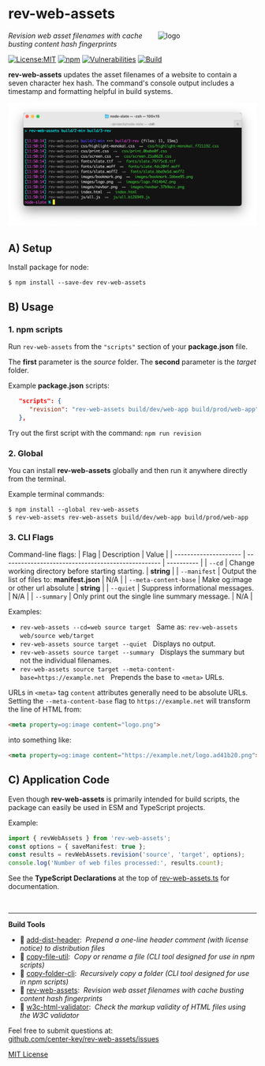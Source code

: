 # rev-web-assets
<img src=https://centerkey.com/graphics/center-key-logo.svg align=right width=200 alt=logo>

_Revision web asset filenames with cache busting content hash fingerprints_

[![License:MIT](https://img.shields.io/badge/License-MIT-blue.svg)](https://github.com/center-key/rev-web-assets/blob/main/LICENSE.txt)
[![npm](https://img.shields.io/npm/v/rev-web-assets.svg)](https://www.npmjs.com/package/rev-web-assets)
[![Vulnerabilities](https://snyk.io/test/github/center-key/rev-web-assets/badge.svg)](https://snyk.io/test/github/center-key/rev-web-assets)
[![Build](https://github.com/center-key/rev-web-assets/workflows/build/badge.svg)](https://github.com/center-key/rev-web-assets/actions/workflows/run-spec-on-push.yaml)

**rev-web-assets** updates the asset filenames of a website to contain a seven character hex hash.  The command's console output includes a timestamp and formatting helpful in build systems.

<img src=https://raw.githubusercontent.com/center-key/rev-web-assets/main/screenshot.png
width=800 alt=screenshot>

## A) Setup
Install package for node:
```shell
$ npm install --save-dev rev-web-assets
```

## B) Usage
### 1. npm scripts
Run `rev-web-assets` from the `"scripts"` section of your **package.json** file.

The **first** parameter is the *source* folder.
The **second** parameter is the *target* folder.

Example **package.json** scripts:
```json
   "scripts": {
      "revision": "rev-web-assets build/dev/web-app build/prod/web-app"
   },
```
Try out the first script with the command: `npm run revision`

### 2. Global
You can install **rev-web-assets** globally and then run it anywhere directly from the terminal.

Example terminal commands:
```shell
$ npm install --global rev-web-assets
$ rev-web-assets rev-web-assets build/dev/web-app build/prod/web-app
```

### 3. CLI Flags
Command-line flags:
| Flag                  | Description                                        | Value      |
| --------------------- | -------------------------------------------------- | ---------- |
| `--cd`                | Change working directory before starting starting. | **string** |
| `--manifest`          | Output the list of files to: **manifest.json**     | N/A        |
| `--meta-content-base` | Make og:image or other url absolute                | **string** |
| `--quiet`             | Suppress informational messages.                   | N/A        |
| `--summary`           | Only print out the single line summary message.    | N/A        |

Examples:
   - `rev-web-assets --cd=web source target`  &nbsp; Same as: `rev-web-assets web/source web/target`
   - `rev-web-assets source target --quiet`   &nbsp; Displays no output.
   - `rev-web-assets source target --summary` &nbsp; Displays the summary but not the individual filenames.
   - `rev-web-assets source target --meta-content-base=https://example.net` &nbsp; Prepends the base to `<meta>` URLs.

URLs in `<meta>` tag `content` attributes generally need to be absolute URLs.&nbsp;
Setting the `--meta-content-base` flag to `https://example.net` will transform the line of HTML from:
```html
<meta property=og:image content="logo.png">
```
into something like:
```html
<meta property=og:image content="https://example.net/logo.ad41b20.png">
```

## C) Application Code
Even though **rev-web-assets** is primarily intended for build scripts, the package can easily be used in ESM and TypeScript projects.

Example:
``` typescript
import { revWebAssets } from 'rev-web-assets';
const options = { saveManifest: true };
const results = revWebAssets.revision('source', 'target', options);
console.log('Number of web files processed:', results.count);
```

See the **TypeScript Declarations** at the top of [rev-web-assets.ts](rev-web-assets.ts) for documentation.

<br>

---
**Build Tools**
   - 🎋 [add-dist-header](https://github.com/center-key/add-dist-header):&nbsp; _Prepend a one-line header comment (with license notice) to distribution files_
   - 📄 [copy-file-util](https://github.com/center-key/copy-file-util):&nbsp; _Copy or rename a file (CLI tool designed for use in npm scripts)_
   - 📂 [copy-folder-cli](https://github.com/center-key/copy-folder-cli):&nbsp; _Recursively copy a folder (CLI tool designed for use in npm scripts)_
   - 🔢 [rev-web-assets](https://github.com/center-key/rev-web-assets):&nbsp; _Revision web asset filenames with cache busting content hash fingerprints_
   - 🚦 [w3c-html-validator](https://github.com/center-key/w3c-html-validator):&nbsp; _Check the markup validity of HTML files using the W3C validator_

Feel free to submit questions at:<br>
[github.com/center-key/rev-web-assets/issues](https://github.com/center-key/rev-web-assets/issues)

[MIT License](LICENSE.txt)
